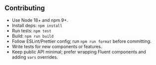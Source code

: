 ## Contributing

- Use Node 18+ and npm 9+.
- Install deps: `npm install`
- Run tests: `npm test`
- Build: `npm run build`
- Follow ESLint/Prettier config; run `npm run format` before committing.
- Write tests for new components or features.
- Keep public API minimal; prefer wrapping Fluent components and adding `vars` overrides.
